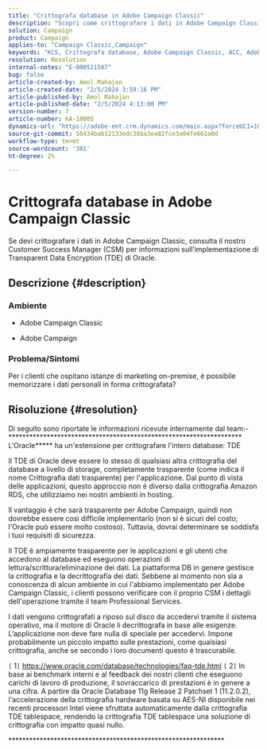 ```yaml
---
title: "Crittografa database in Adobe Campaign Classic"
description: "Scopri come crittografare i dati in Adobe Campaign Classic. Utilizza Transparent Data Encryption (TDE) di Oracle."
solution: Campaign
product: Campaign
applies-to: "Campaign Classic,Campaign"
keywords: "KCS, Crittografa database, Adobe Campaign Classic, ACC, Adobe Campaign, FAQ, Oracle, Oracle TDE"
resolution: Resolution
internal-notes: "E-000521507"
bug: false
article-created-by: Amol Mahajan
article-created-date: "2/5/2024 3:59:16 PM"
article-published-by: Amol Mahajan
article-published-date: "2/5/2024 4:13:00 PM"
version-number: 7
article-number: KA-18005
dynamics-url: "https://adobe-ent.crm.dynamics.com/main.aspx?forceUCI=1&pagetype=entityrecord&etn=knowledgearticle&id=4e81807d-3fc4-ee11-9079-6045bd0063aa"
source-git-commit: 56434bab12133edc38ba3ea82fce3a04fe661a0d
workflow-type: tm+mt
source-wordcount: '381'
ht-degree: 2%

---
```


# Crittografa database in Adobe Campaign Classic


Se devi crittografare i dati in Adobe Campaign Classic, consulta il nostro Customer Success Manager (CSM) per informazioni sull’implementazione di Transparent Data Encryption (TDE) di Oracle.

## Descrizione {#description}


### <b>Ambiente</b>

- Adobe Campaign Classic


- Adobe Campaign




### <b>Problema/Sintomi</b>

Per i clienti che ospitano istanze di marketing on-premise, è possibile memorizzare i dati personali in forma crittografata?


## Risoluzione {#resolution}


Di seguito sono riportate le informazioni ricevute internamente dal team:- \*\*\*\*\*\*\*\*\*\*\*\*\*\*\*\*\*\*\*\*\*\*\*\*\*\*\*\*\*\*\*\*\*\*\*\*\*\*\*\*\*\*\*\*\*\*\*\*\*\*\*\*\*\*\*\*\*\*\*\*\*\*\*\*\*\*\* L&#39;Oracle*\*\*\*\* ha un&#39;estensione per crittografare l&#39;intero database: TDE

Il TDE di Oracle deve essere lo stesso di qualsiasi altra crittografia del database a livello di storage, completamente trasparente (come indica il nome Crittografia dati trasparente) per l&#39;applicazione. Dal punto di vista delle applicazioni, questo approccio non è diverso dalla crittografia Amazon RDS, che utilizziamo nei nostri ambienti in hosting.

Il vantaggio è che sarà trasparente per Adobe Campaign, quindi non dovrebbe essere così difficile implementarlo (non si è sicuri del costo; l&#39;Oracle può essere molto costoso). Tuttavia, dovrai determinare se soddisfa i tuoi requisiti di sicurezza.

Il TDE è ampiamente trasparente per le applicazioni e gli utenti che accedono al database ed eseguono operazioni di lettura/scrittura/eliminazione dei dati. La piattaforma DB in genere gestisce la crittografia e la decrittografia dei dati. Sebbene al momento non sia a conoscenza di alcun ambiente in cui l&#39;abbiamo implementato per Adobe Campaign Classic, i clienti possono verificare con il proprio CSM i dettagli dell&#39;operazione tramite il team Professional Services.

I dati vengono crittografati a riposo sul disco da accedervi tramite il sistema operativo, ma il motore di Oracle li decrittografa in base alle esigenze. L’applicazione non deve fare nulla di speciale per accedervi. Impone probabilmente un piccolo impatto sulle prestazioni, come qualsiasi crittografia, anche se secondo i loro documenti questo è trascurabile.

`[` 1`]`  https://www.oracle.com/database/technologies/faq-tde.html
`[` 2`]`  In base ai benchmark interni e al feedback dei nostri clienti che eseguono carichi di lavoro di produzione, il sovraccarico di prestazioni è in genere a una cifra. A partire da Oracle Database 11g Release 2 Patchset 1 (11.2.0.2), l&#39;accelerazione della crittografia hardware basata su AES-NI disponibile nei recenti processori Intel viene sfruttata automaticamente dalla crittografia TDE tablespace, rendendo la crittografia TDE tablespace una soluzione di crittografia con impatto quasi nullo.

\*\*\*\*\*\*\*\*\*\*\*\*\*\*\*\*\*\*\*\*\*\*\*\*\*\*\*\*\*\*\*\*\*\*\*\*\*\*\*\*\*\*\*\*\*\*\*\*\*\*\*\*\*\*\*\*\*\*\*\*\*\*
